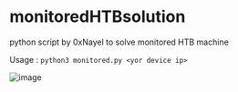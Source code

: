 # monitoredHTBsolution

python script by 0xNayel to solve monitored HTB machine 

Usage : ```python3 monitored.py <yor device ip>```

![image](https://github.com/0xNayel/monitoredHTBsolution/assets/134365613/ba4a47c9-2e7a-4f47-9ca5-266928bbd8cb)
